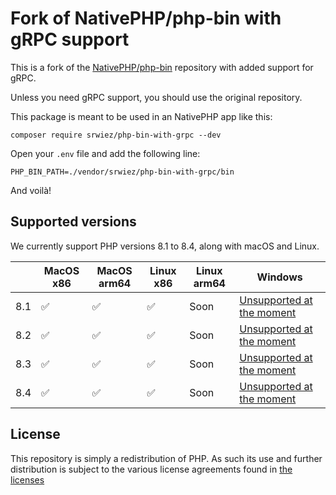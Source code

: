 # Fork of NativePHP/php-bin with gRPC support

This is a fork of the [NativePHP/php-bin](https://github.com/NativePHP/php-bin) repository with added support for gRPC.

Unless you need gRPC support, you should use the original repository.

This package is meant to be used in an NativePHP app like this:

```shell
composer require srwiez/php-bin-with-grpc --dev
```

Open your `.env` file and add the following line:

```shell
PHP_BIN_PATH=./vendor/srwiez/php-bin-with-grpc/bin
```

And voilà!

## Supported versions

We currently support PHP versions 8.1 to 8.4, along with macOS and Linux.

|     | MacOS x86 | MacOS arm64 | Linux x86 | Linux arm64 | Windows                                                                            |
|-----|-----------|-------------|-----------|-------------|------------------------------------------------------------------------------------|
| 8.1 | ✅         | ✅           | ✅         | Soon        | [Unsupported at the moment](https://github.com/crazywhalecc/static-php-cli/issues) |
| 8.2 | ✅         | ✅           | ✅         | Soon        | [Unsupported at the moment](https://github.com/crazywhalecc/static-php-cli/issues) |
| 8.3 | ✅         | ✅           | ✅         | Soon        | [Unsupported at the moment](https://github.com/crazywhalecc/static-php-cli/issues) |
| 8.4 | ✅         | ✅           | ✅         | Soon        | [Unsupported at the moment](https://github.com/crazywhalecc/static-php-cli/issues) |

## License

This repository is simply a redistribution of PHP. As such its use and further distribution is subject to the various
license agreements found in [the licenses](license-files/)
